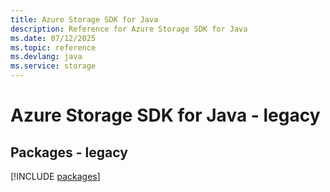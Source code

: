 ```yaml
---
title: Azure Storage SDK for Java
description: Reference for Azure Storage SDK for Java
ms.date: 07/12/2025
ms.topic: reference
ms.devlang: java
ms.service: storage
---
```

# Azure Storage SDK for Java - legacy
## Packages - legacy
[!INCLUDE [packages](storage-index.md)]